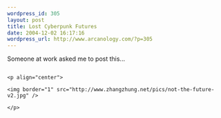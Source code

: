 ```yaml
--- 
wordpress_id: 305
layout: post
title: Lost Cyberpunk Futures
date: 2004-12-02 16:17:16
wordpress_url: http://www.arcanology.com/?p=305
---
```

<p>
                                                                                                                                                                                                                                                                                                                                                                                                                                                                                                                                                                                                                                                                                        Someone at work asked me to post this...
                                                                                                                                                                                                                                                                                                                                                                                                                                                                                                                                                                                                                                                                                      </p>
                                                                                                                                                                                                                                                                                                                                                                                                                                                                                                                                                                                                                                                                                      
                                                                                                                                                                                                                                                                                                                                                                                                                                                                                                                                                                                                                                                                                      <p align="center">
                                                                                                                                                                                                                                                                                                                                                                                                                                                                                                                                                                                                                                                                                        <img border="1" src="http://www.zhangzhung.net/pics/not-the-future-v2.jpg" />
                                                                                                                                                                                                                                                                                                                                                                                                                                                                                                                                                                                                                                                                                      </p>